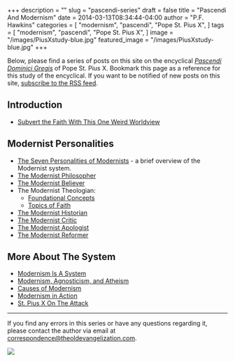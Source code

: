 +++
description = ""
slug = "pascendi-series"
draft = false
title = "Pascendi And Modernism"
date = 2014-03-13T08:34:44-04:00
author = "P.F. Hawkins"
categories = [
  "modernism",
  "pascendi",
  "Pope St. Pius X",
]
tags = [
  "modernism",
  "pascendi",
  "Pope St. Pius X",
]
image = "/images/PiusXstudy-blue.jpg"
featured_image = "/images/PiusXstudy-blue.jpg"
+++

Below, please find a series of posts on this site on the encyclical [*Pascendi Dominici Gregis*](https://www.papalencyclicals.net/Pius10/p10pasce.htm) of Pope St. Pius X. Bookmark this page as a reference for this study of the encyclical. If you want to be notified of new posts on this site, [subscribe to the RSS feed](https://theoldevangelization.com/rss/). 

## Introduction
- [Subvert the Faith With This One Weird Worldview](https://theoldevangelization.com/subvert-the-catholic-faith-with-this-one-weird-worldview/)

## Modernist Personalities
- [The Seven Personalities of Modernists](https://theoldevangelization.com/the-seven-personalities-of-modernists/) - a brief overview of the Modernist system.
- [The Modernist Philosopher](https://theoldevangelization.com/the-modernist-philosopher/)
- [The Modernist Believer](https://theoldevangelization.com/the-modernist-believer/)
- The Modernist Theologian:
    - [Foundational Concepts](https://theoldevangelization.com/the-modernist-theologian-foundational-concepts/)
    - [Topics of Faith](https://theoldevangelization.com/the-modernist-theologian-topics-of-faith/)
- [The Modernist Historian](https://theoldevangelization.com/the-modernist-historian/)
- [The Modernist Critic](https://theoldevangelization.com/the-modernist-critic/)
- [The Modernist Apologist](https://theoldevangelization.com/the-modernist-apologist/)
- [The Modernist Reformer](https://theoldevangelization.com/the-modernist-reformer/)

## More About The System
- [Modernism Is A System](https://theoldevangelization.com/modernism-is-a-system/)
- [Modernism, Agnosticism, and Atheism](https://theoldevangelization.com/modernism-agnosticism-and-atheism/)
- [Causes of Modernism](https://theoldevangelization.com/causes-of-modernism/)
- [Modernism in Action](https://theoldevangelization.com/modernism-in-action/)
- [St. Pius X On The Attack](https://theoldevangelization.com/st-pius-x-on-the-attack/)

* * *

If you find any errors in this series or have any questions regarding it, please contact the author via email at <correspondence@theoldevangelization.com>.

![](https://upload.wikimedia.org/wikipedia/commons/1/10/Descent_of_the_Modernists,_E._J._Pace,_Christian_Cartoons,_1922.jpg)
